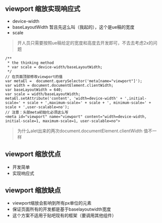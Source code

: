 ## viewport 缩放实现响应式
- device-width
- baseLayoutWidth  暂且先这么叫（我起的），这个是ue稿的宽度
- scale

> 开人员只需要按照ue稿给定的宽度和高度去开发即可，不去去考虑2x的问题

```
/**
 * the thinking method
 * var scale = device-width/baseLayoutWidth;
 */
// 在页面顶部修改viewport的值
var metaEl =  document.querySelector('meta[name="viewport"]');
var width = document.documentElement.clientWidth;
var baseLayoutWidth = 640;
var scale = width/baseLayoutWidth;
metaEl.setAttribute('content', 'width=device-width' + ',initial-scale=' + scale + ',maximum-scale=' + scale + ', minimum-scale=' + scale + ',user-scalable=no');
// 注意：头部meta初始化必须这么写
<meta id="viewport" name="viewport" content="width=device-width, initial-scale=1, maximum-scale=1, user-scalable=no">
```

> 为什么alet出来的两次document.documentElement.clientWidth 值不一样

## viewport 缩放优点
- 开发简单
- 实现响应式

## viewport 缩放缺点
- viewport缩放会影响到所有px单位的元素
- 保证页面所有的开发都是基于baselayoutwidth宽度
- 这个方案不适用于贴吧现有的框架（要调用其他组件）


